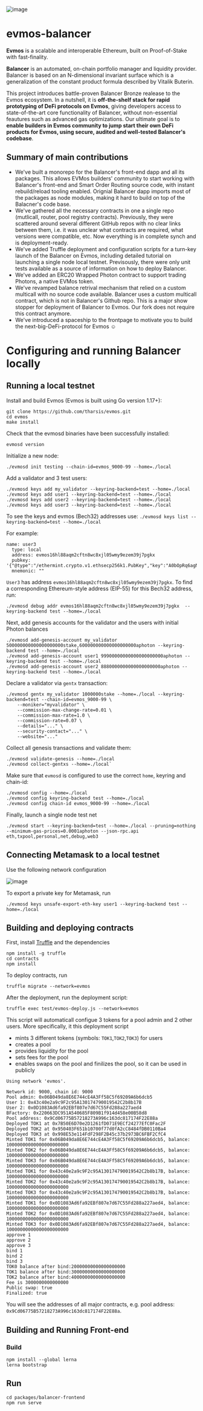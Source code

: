 ![image](https://user-images.githubusercontent.com/4420479/145579509-a72060c0-7728-4d74-b808-74ea231dd31f.png)
#  evmos-balancer

**Evmos** is a scalable and interoperable Ethereum, built on Proof-of-Stake with fast-finality.

**Balancer** is an automated, on-chain portfolio manager and liquidity provider. Balancer is based on an N-dimensional invariant surface which is a generalization of the constant product formula described by Vitalik Buterin.

This project introduces battle-proven Balancer Bronze realease to the Evmos ecosystem. In a nutshell, it is **off-the-shelf stack for rapid prototyping of DeFi protocols on Evmos**, giving developers access to state-of-the-art core functionality of Balancer, without non-essential feautures such as advanced gas optimizations. Our ultimate goal is to **enable builders in Evmos community to jump start their own DeFi products for Evmos, using secure, audited and well-tested Balancer's codebase**. 

## Summary of main contributions
* We've built a monorepo for the Balancer's front-end dapp and all its packages. This allows EVMos builders' community to start working with Balancer's front-end and Smart Order Routing source code, with instant rebuild/reload tooling enabled. Orignial Balancer dapp imports most of the packages as node modules, making it hard to build on top of the Balacner's code base. 
* We've gathered all the necessary contracts in one a single repo (mutlicall, router, pool registry contracts). Previously, they were scattered around several different GitHub repos with no clear links between them, i.e. it was unclear what contracts are required, what versions were compatible, etc. Now everything is in complete synch and is deployment-ready.
* We've added Truffle deployment and configuration scripts for a turn-key launch of the Balancer on Evmos, including detailed tutorial on launching a single node local testnet. Previsously, there were only unit tests available as a source of information on how to deploy Balancer. 
* We've added an ERC20 Wrapped Photon contract to support trading Photons, a native EVMos token.
* We've revamped balance retrival mechanism that relied on a custom multicall with no source code available. Balancer uses a custom multicall contract, which is not in Balancer's Github repo. This is a major show stopper for deployment of Balancer to Evmos. Our fork does not require this contract anymore.
* We've introduced a spaceship to the frontpage to motivate you to build the next-big-DeFi-protocol for Evmos ☺️

# Configuring and running Balancer locally

## Running a local testnet
Install and build Evmos (Evmos is built using Go version 1.17+):
```
git clone https://github.com/tharsis/evmos.git
cd evmos
make install
```

Check that the evmosd binaries have been successfully installed:

`evmosd version`

Initialize a new node:

`./evmosd init testing --chain-id=evmos_9000-99 --home=./local`

Add a validator and 3 test users:

```
./evmosd keys add my_validator --keyring-backend=test --home=./local
./evmosd keys add user1 --keyring-backend=test --home=./local
./evmosd keys add user2 --keyring-backend=test --home=./local
./evmosd keys add user3 --keyring-backend=test --home=./local
```

To see the keys and evmos (Bech32) addresses use:
`./evmosd keys list --keyring-backend=test --home=./local`

For example:
```
name: user3
  type: local
  address: evmos16hl88aqm2cftn8wc8xjl05wmy9ezem39j7pgkx
  pubkey: '{"@type":"/ethermint.crypto.v1.ethsecp256k1.PubKey","key":"A0bOpRq6agNaTVvocj7gGueyAf3VhZN7839kh1newHtE"}'
  mnemonic: ""
```

`User3` has address `evmos16hl88aqm2cftn8wc8xjl05wmy9ezem39j7pgkx`. To find a corresponding Ethereum-style address (EIP-55) for this Bech32 address, run:

```
./evmosd debug addr evmos16hl88aqm2cftn8wc8xjl05wmy9ezem39j7pgkx  --keyring-backend test --home=./local
```

Next, add genesis accounts for the validator and the users with initial Photon balances

```
./evmosd add-genesis-account my_validator 500000000000000000000stake,600000000000000000000aphoton --keyring-backend test --home=./local
./evmosd add-genesis-account user1 99900000000000000000000aphoton --keyring-backend test --home=./local
./evmosd add-genesis-account user2 8880000000000000000000aphoton --keyring-backend test --home=./local
```

Declare a validator via `gentx` transaction:
```
./evmosd gentx my_validator 1000000stake --home=./local --keyring-backend=test --chain-id=evmos_9000-99 \
    --moniker="myvalidator" \
    --commission-max-change-rate=0.01 \
    --commission-max-rate=1.0 \
    --commission-rate=0.07 \
    --details="..." \
    --security-contact="..." \
    --website="..."
```

Collect all genesis transactions and validate them:

```
./evmosd validate-genesis --home=./local
./evmosd collect-gentxs --home=./local`
```

Make sure that `evmosd` is configured to use the correct `home`, keyring and chain-id:

```
./evmosd config --home=./local
./evmosd config keyring-backend test --home=./local
./evmosd config chain-id evmos_9000-99 --home=./local
```

Finally, launch a single node test net

```
./evmosd start --keyring-backend=test --home=./local --pruning=nothing --minimum-gas-prices=0.0001aphoton --json-rpc.api eth,txpool,personal,net,debug,web3

```

## Connecting Metamask to a local testnet

Use the following network configuration

![image](https://user-images.githubusercontent.com/4420479/145582342-ec894dd8-5525-4172-a718-0c43e2b6a9a9.png)

To export a private key for Metamask, run

```
./evmosd keys unsafe-export-eth-key user1 --keyring-backend test --home=./local
```

## Building and deploying contracts

First, install [Truffle](http://trufflesuite.com/tutorial/index.html) and the dependencies

```
npm install -g truffle
cd contracts
npm install 
```

To deploy contracts, run

```
truffle migrate --network=evmos
```

After the deployment, run the deployment script:

```
truffle exec test/evmos-deploy.js --network=evmos
```

This script will automaticall configue 3 tokens for a pool admin and 2 other users. More specifically, it this deployment script

* mints 3 different tokens (symbols: `TOK1`,`TOK2`,`TOK3`) for users
* creates a pool
* provides liquidity for the pool
* sets fees for the pool
* enables swaps on the pool and finilizes the pool, so it can be used in publicly



```
Using network 'evmos'.

Network id: 9000, chain id: 9000
Pool admin: 0x06B049da8E6E744cE4A3Ff58C5f69209A6b6dcb5
User 1: 0x43c40e2a9c9F2c95A130174790019542C2b8b17B
User 2: 0x0D1083Ad6fa92EBf807e7d67C55Fd288a227aed4
BFactory: 0x220663DC951A540685F809B1f914d458e00B58d8
Pool address: 0x9Cd06775B57218273A996c163dc817174F22E88a
Deployed TOK1 at 0x7B50E6D70e2D1261fD071E9ECf24277EfC0Fac2F
Deployed TOK2 at 0x950403F651b10700f77d0fA2cC8484fDB0110Ba4
Deployed TOK3 at 0x998E53e114FdF298F2B45c37b2973BC6FBF2CfC4
Minted TOK1 for 0x06B049da8E6E744cE4A3Ff58C5f69209A6b6dcb5, balance: 10000000000000000000000
Minted TOK2 for 0x06B049da8E6E744cE4A3Ff58C5f69209A6b6dcb5, balance: 10000000000000000000000
Minted TOK3 for 0x06B049da8E6E744cE4A3Ff58C5f69209A6b6dcb5, balance: 10000000000000000000000
Minted TOK1 for 0x43c40e2a9c9F2c95A130174790019542C2b8b17B, balance: 10000000000000000000000
Minted TOK2 for 0x43c40e2a9c9F2c95A130174790019542C2b8b17B, balance: 10000000000000000000000
Minted TOK3 for 0x43c40e2a9c9F2c95A130174790019542C2b8b17B, balance: 10000000000000000000000
Minted TOK1 for 0x0D1083Ad6fa92EBf807e7d67C55Fd288a227aed4, balance: 10000000000000000000000
Minted TOK2 for 0x0D1083Ad6fa92EBf807e7d67C55Fd288a227aed4, balance: 10000000000000000000000
Minted TOK3 for 0x0D1083Ad6fa92EBf807e7d67C55Fd288a227aed4, balance: 10000000000000000000000
approve 1
approve 2
approve 3
bind 1
bind 2
bind 3
TOK0 balance after bind:20000000000000000000
TOK1 balance after bind:30000000000000000000
TOK2 balance after bind:40000000000000000000
Fee is 3000000000000000
Public swap: true
Finalized: true
```

You will see the addresses of all major contracts, e.g. pool address: `0x9Cd06775B57218273A996c163dc817174F22E88a`. 


## Building and Running Front-end
### Build

```
npm install --global lerna
lerna bootstrap
```

## Run
```
cd packages/balancer-frontend
npm run serve
```
